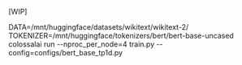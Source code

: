[WIP]

DATA=/mnt/huggingface/datasets/wikitext/wikitext-2/ TOKENIZER=/mnt/huggingface/tokenizers/bert/bert-base-uncased colossalai run --nproc_per_node=4 train.py --config=configs/bert_base_tp1d.py